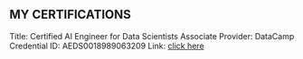 ## MY CERTIFICATIONS

Title: Certified AI Engineer for Data Scientists Associate
Provider:  DataCamp
Credential ID: AEDS0018989063209
Link: [click here](https://www.datacamp.com/certificate/AEDS0018989063209)
